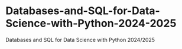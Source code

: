 # Databases-and-SQL-for-Data-Science-with-Python-2024-2025
Databases and SQL for Data Science with Python 2024/2025
